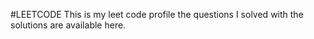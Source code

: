 #LEETCODE
This is  my leet code profile the questions I solved with the solutions are available here.
